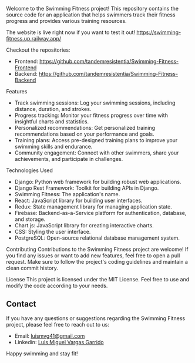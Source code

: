 Welcome to the Swimming Fitness project! This repository contains the source code for an application that helps swimmers track their fitness progress and provides various training resources.

The website is live right now if you want to test it out! 
https://swimming-fitness.up.railway.app/

Checkout the repositories:
- Frontend: https://github.com/tandemresistentia/Swimming-Fitness-Frontend
- Backend: https://github.com/tandemresistentia/Swimming-Fitness-Backend

Features
- Track swimming sessions: Log your swimming sessions, including distance, duration, and strokes.
- Progress tracking: Monitor your fitness progress over time with insightful charts and statistics.
- Personalized recommendations: Get personalized training recommendations based on your performance and goals.
- Training plans: Access pre-designed training plans to improve your swimming skills and endurance.
- Community engagement: Connect with other swimmers, share your achievements, and participate in challenges.

Technologies Used
- Django: Python web framework for building robust web applications.
- Django Rest Framework: Toolkit for building APIs in Django.
- Swimming Fitness: The application's name.
- React: JavaScript library for building user interfaces.
- Redux: State management library for managing application state.
- Firebase: Backend-as-a-Service platform for authentication, database, and storage.
- Chart.js: JavaScript library for creating interactive charts.
- CSS: Styling the user interface.
- PostgreSQL: Open-source relational database management system.

Contributing
Contributions to the Swimming Fitness project are welcome! If you find any issues or want to add new features, feel free to open a pull request. Make sure to follow the project's coding guidelines and maintain a clean commit history.

License
This project is licensed under the MIT License. Feel free to use and modify the code according to your needs.

## Contact

If you have any questions or suggestions regarding the Swimming Fitness project, please feel free to reach out to us:

- Email: luismvg41@gmail.com
- Linkedin: [Luis Miguel Vargas Garrido](https://www.linkedin.com/in/luis-miguel-vargas-garrido-1743a0114/)

Happy swimming and stay fit!

